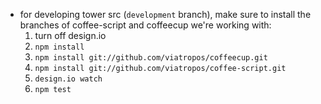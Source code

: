 - for developing tower src (`development` branch), make sure to install the branches of coffee-script and coffeecup we're working with:
  1. turn off design.io
  2. `npm install`
  3. `npm install git://github.com/viatropos/coffeecup.git`
  4. `npm install git://github.com/viatropos/coffee-script.git`
  5. `design.io watch`
  6. `npm test`